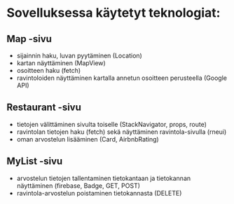 # Sovelluksessa käytetyt teknologiat:
## Map -sivu
-	sijainnin haku, luvan pyytäminen (Location)
-	kartan näyttäminen (MapView)
-	osoitteen haku (fetch)
-	ravintoloiden näyttäminen kartalla annetun osoitteen perusteella (Google API)
## Restaurant -sivu
- tietojen välittäminen sivulta toiselle (StackNavigator, props, route)
-	ravintolan tietojen haku (fetch) sekä näyttäminen ravintola-sivulla (rneui)
-	oman arvostelun lisääminen (Card, AirbnbRating)
## MyList -sivu
-	arvostelun tietojen tallentaminen tietokantaan ja tietokannan näyttäminen (firebase, Badge, GET, POST)
-	ravintola-arvostelun poistaminen tietokannasta (DELETE)

